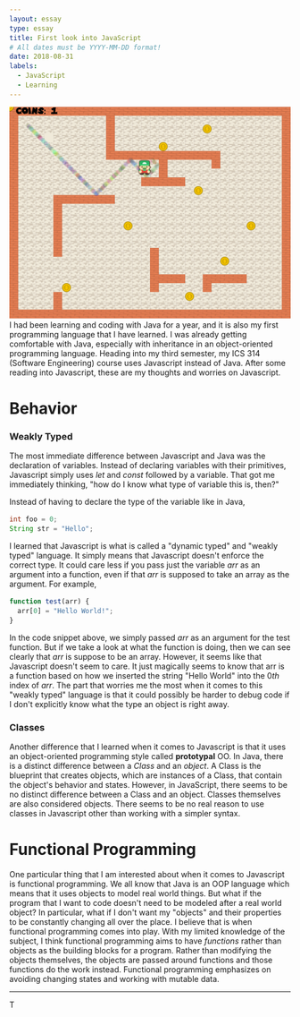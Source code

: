 ```yaml
---
layout: essay
type: essay
title: First look into JavaScript
# All dates must be YYYY-MM-DD format!
date: 2018-08-31
labels:
  - JavaScript
  - Learning
---
```


<img class="ui small right circular floated image" src="../images/roombrah.png">
  I had been learning and coding with Java for a year, and it is also my first programming language that I have learned. I was already getting comfortable with Java, especially with inheritance in an object-oriented programming language. Heading into my third semester, my ICS 314 (Software Engineering) course uses Javascript instead of Java. After some reading into Javascript, these are my thoughts and worries on Javascript.

# Behavior

### Weakly Typed
  The most immediate difference between Javascript and Java was the declaration of variables. Instead of declaring variables with their primitives, Javascript simply uses *let* and *const* followed by a variable. That got me immediately thinking, "how do I know what type of variable this is, then?"
  
Instead of having to declare the type of the variable like in Java,
  ```java
  int foo = 0;
  String str = "Hello";
  ```
I learned that Javascript is what is called a "dynamic typed" and "weakly typed" language. It simply means that Javascript doesn't enforce the correct type. It could care less if you pass just the variable *arr* as an argument into a function, even if that *arr* is supposed to take an array as the argument. 
For example,
```javascript
function test(arr) {
  arr[0] = "Hello World!";
}
```
In the code snippet above, we simply passed *arr* as an argument for the test function. But if we take a look at what the function is doing, then we can see clearly that *arr* is suppose to be an array. However, it seems like that Javascript doesn't seem to care. It just magically seems to know that arr is a function based on how we inserted the string "Hello World" into the 0*th* index of *arr*. The part that worries me the most when it comes to this "weakly typed" language is that it could possibly be harder to debug code if I don't explicitly know what the type an object is right away. 

### Classes
  Another difference that I learned when it comes to Javascript is that it uses an object-oriented programming style called **prototypal** OO. In Java, there is a distinct difference between a *Class* and an *object*. A Class is the blueprint that creates objects, which are instances of a Class, that contain the object's behavior and states. 
  However, in JavaScript, there seems to be no distinct difference between a Class and an object. Classes themselves are also considered objects. There seems to be no real reason to use classes in Javascript other than working with a simpler syntax. 

# Functional Programming

One particular thing that I am interested about when it comes to Javascript is functional programming. We all know that Java is an OOP language which means that it uses objects to model real world things. But what if the program that I want to code doesn't need to be modeled after a real world object? In particular, what if I don't want my "objects" and their properties to be constantly changing all over the place. I believe that is when functional programming comes into play. With my limited knowledge of the subject, I think functional programming aims to have *functions* rather than objects as the building blocks for a program. Rather than modifying the objects themselves, the objects are passed around functions and those functions do the work instead. Functional programming emphasizes on avoiding changing states and working with mutable data. 

***
T

